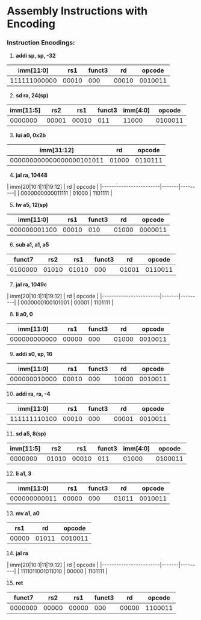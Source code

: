 # Assembly Instructions with Encoding

### Instruction Encodings:

1. **addi sp, sp, -32**

| imm[11:0]      | rs1   | funct3 | rd    | opcode  |
|----------------|-------|--------|-------|---------|
| 111111000000   | 00010 | 000    | 00010 | 0010011 |

2. **sd ra, 24(sp)**

| imm[11:5] | rs2   | rs1   | funct3 | imm[4:0] | opcode  |
|-----------|-------|-------|--------|----------|---------|
| 0000000   | 00001 | 00010 | 011    | 11000    | 0100011 |

3. **lui a0, 0x2b**

| imm[31:12]                  | rd    | opcode  |
|-----------------------------|-------|---------|
| 000000000000000000101011    | 01000 | 0110111 |

4. **jal ra, 10448**

| imm[20|10:1|11|19:12] | rd    | opcode  |
|------------------------|-------|---------|
| 0000000000011111       | 01000 | 1101111 |

5. **lw a5, 12(sp)**

| imm[11:0]      | rs1   | funct3 | rd    | opcode  |
|----------------|-------|--------|-------|---------|
| 000000001100   | 00010 | 010    | 01000 | 0000011 |

6. **sub a1, a1, a5**

| funct7   | rs2   | rs1   | funct3 | rd    | opcode  |
|----------|-------|-------|--------|-------|---------|
| 0100000  | 01010 | 01010 | 000    | 01001 | 0110011 |

7. **jal ra, 1049c**

| imm[20|10:1|11|19:12] | rd    | opcode  |
|------------------------|-------|---------|
| 0000000100101001       | 00001 | 1101111 |

8. **li a0, 0**

| imm[11:0]      | rs1   | funct3 | rd    | opcode  |
|----------------|-------|--------|-------|---------|
| 000000000000   | 00000 | 000    | 01000 | 0010011 |

9. **addi s0, sp, 16**

| imm[11:0]      | rs1   | funct3 | rd    | opcode  |
|----------------|-------|--------|-------|---------|
| 000000010000   | 00010 | 000    | 10000 | 0010011 |

10. **addi ra, ra, -4**

| imm[11:0]      | rs1   | funct3 | rd    | opcode  |
|----------------|-------|--------|-------|---------|
| 111111110100   | 00010 | 000    | 00001 | 0010011 |

11. **sd a5, 8(sp)**

| imm[11:5] | rs2   | rs1   | funct3 | imm[4:0] | opcode  |
|-----------|-------|-------|--------|----------|---------|
| 0000000   | 01010 | 00010 | 011    | 01000    | 0100011 |

12. **li a1, 3**

| imm[11:0]      | rs1   | funct3 | rd    | opcode  |
|----------------|-------|--------|-------|---------|
| 000000000011   | 00000 | 000    | 01011 | 0010011 |

13. **mv a1, a0**

| rs1   | rd    | opcode  |
|-------|-------|---------|
| 00000 | 01011 | 0010011 |

14. **jal ra**

| imm[20|10:1|11|19:12] | rd    | opcode  |
|------------------------|-------|---------|
| 1111011001011010       | 00000 | 1101111 |

15. **ret**

| funct7   | rs2   | rs1   | funct3 | rd    | opcode  |
|----------|-------|-------|--------|-------|---------|
| 0000000  | 00000 | 00000 | 000    | 00000 | 1100011 |
